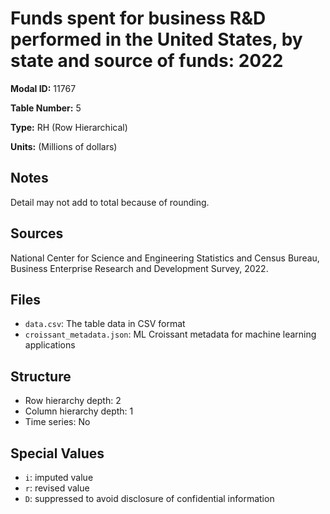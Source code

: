 # Funds spent for business R&D performed in the United States, by state and source of funds: 2022

**Modal ID:** 11767

**Table Number:** 5

**Type:** RH (Row Hierarchical)

**Units:** (Millions of dollars)

## Notes

Detail may not add to total because of rounding.

## Sources

National Center for Science and Engineering Statistics and Census Bureau, Business Enterprise Research and Development Survey, 2022.

## Files

- `data.csv`: The table data in CSV format
- `croissant_metadata.json`: ML Croissant metadata for machine learning applications

## Structure

- Row hierarchy depth: 2
- Column hierarchy depth: 1
- Time series: No

## Special Values

- `i`: imputed value
- `r`: revised value
- `D`: suppressed to avoid disclosure of confidential information
